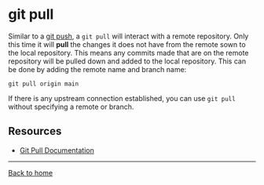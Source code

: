 # git pull
Similar to a [git push](./Push.md), a `git pull` will interact with a remote repository.
 Only this time it will **pull** the changes it does not have from the remote sown to the local repository.
 This means any commits made that are on the remote repository will be pulled down and added to the local repository.
 This can be done by adding the remote name and branch name:
 ```
 git pull origin main
 ```
 If there is any upstream connection established, you can use `git pull` without specifying a remote or branch.
 ## Resources 
 - [Git Pull Documentation](https://git-scm.com/docs/git-pull)
 ---
 [Back to home](../README.md)
 
